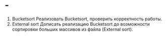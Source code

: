 # -
1. Bucketsort
Реализовать Bucketsort, проверить корректность работы.
2. External sort
Дописать реализацию Bucketsort до возможности сортировки больших массивов из файла (External sort).